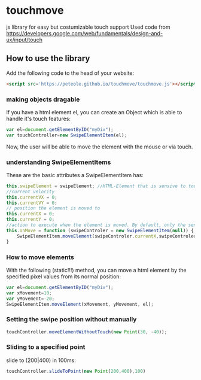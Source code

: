 # touchmove
js library for easy but costumizable touch support
Used code from https://developers.google.com/web/fundamentals/design-and-ux/input/touch

## How to use the library
Add the following code to the head of your website:
```html
<script src='https://peteole.github.io/touchmove/touchmove.js'></script>
```
### making objects dragable
If you have a html element el, you can create an Object which is able to handle it's touch features:
```javascript
var el=document.getElementByID("myDiv");
var touchController=new SwipeElementItem(el);
```
Now, the user will be able to move the element with the mouse or via touch. 
### understanding SwipeElementItems
These are the basic attributes a SwipeElementItem has:
```javascript
this.swipeElement = swipeElement; //HTML-Element that is sensive to touch
//current velocity
this.currentVX = 0;
this.currentVY = 0;
// position the element is moved to
this.currentX = 0;
this.currentY = 0;
//action to execute when the element is moved. By default, only the sensitive element is moved due to the curser movement, but you can add any other movements
this.onMove = function (swipeControler = new SwipeElementItem(null)) {
    SwipeElementItem.moveElement(swipeControler.currentX,swipeControler.currentY,swipeControler.swipeElement);
}
```
### How to move elements
With the following (static!!!) method, you can move a html element by the specified pixel values from its normal position:
```javascript
var el=document.getElementByID("myDiv");
var xMovement=10;
var yMovement=-20;
SwipeElementItem.moveElement(xMovement, yMovement, el);
```
### Setting the swipe position without manually
```javascript
touchController.moveElementWithoutTouch(new Point(30, -40));
```
### Sliding to a specified point
slide to (200|400) in 100ms:
```javascript
touchController.slideToPoint(new Point(200,400),100)
```
